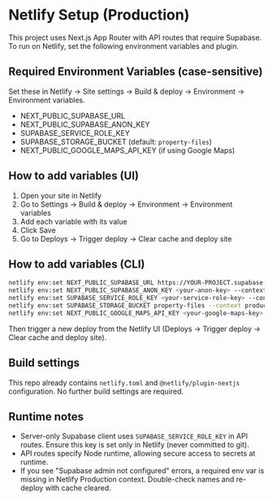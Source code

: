 # Netlify Setup (Production)

This project uses Next.js App Router with API routes that require Supabase. To run on Netlify, set the following environment variables and plugin.

## Required Environment Variables (case-sensitive)

Set these in Netlify → Site settings → Build & deploy → Environment → Environment variables.

- NEXT_PUBLIC_SUPABASE_URL
- NEXT_PUBLIC_SUPABASE_ANON_KEY
- SUPABASE_SERVICE_ROLE_KEY
- SUPABASE_STORAGE_BUCKET (default: `property-files`)
- NEXT_PUBLIC_GOOGLE_MAPS_API_KEY (if using Google Maps)

## How to add variables (UI)

1. Open your site in Netlify
2. Go to Settings → Build & deploy → Environment → Environment variables
3. Add each variable with its value
4. Click Save
5. Go to Deploys → Trigger deploy → Clear cache and deploy site

## How to add variables (CLI)

```bash
netlify env:set NEXT_PUBLIC_SUPABASE_URL https://YOUR-PROJECT.supabase.co --context production
netlify env:set NEXT_PUBLIC_SUPABASE_ANON_KEY <your-anon-key> --context production
netlify env:set SUPABASE_SERVICE_ROLE_KEY <your-service-role-key> --context production
netlify env:set SUPABASE_STORAGE_BUCKET property-files --context production
netlify env:set NEXT_PUBLIC_GOOGLE_MAPS_API_KEY <your-google-maps-key> --context production
```

Then trigger a new deploy from the Netlify UI (Deploys → Trigger deploy → Clear cache and deploy site).

## Build settings

This repo already contains `netlify.toml` and `@netlify/plugin-nextjs` configuration. No further build settings are required.

## Runtime notes

- Server-only Supabase client uses `SUPABASE_SERVICE_ROLE_KEY` in API routes. Ensure this key is set only in Netlify (never committed to git).
- API routes specify Node runtime, allowing secure access to secrets at runtime.
- If you see "Supabase admin not configured" errors, a required env var is missing in Netlify Production context. Double-check names and re-deploy with cache cleared.
